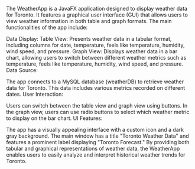 The WeatherApp is a JavaFX application designed to display weather data for Toronto. It features a graphical user interface (GUI) that allows users to view weather information in both table and graph formats. 
The main functionalities of the app include:

Data Display:
Table View: Presents weather data in a tabular format, including columns for date, temperature, feels like temperature, humidity, wind speed, and pressure.
Graph View: Displays weather data in a bar chart, allowing users to switch between different weather metrics such as temperature, feels like temperature, humidity, wind speed, and pressure.
Data Source:

The app connects to a MySQL database (weatherDB) to retrieve weather data for Toronto. This data includes various metrics recorded on different dates.
User Interaction:

Users can switch between the table view and graph view using buttons.
In the graph view, users can use radio buttons to select which weather metric to display on the bar chart.
UI Features:

The app has a visually appealing interface with a custom icon and a dark gray background.
The main window has a title "Toronto Weather Data" and features a prominent label displaying "Toronto Forecast."
By providing both tabular and graphical representations of weather data, the WeatherApp enables users to easily analyze and interpret historical weather trends for Toronto.
